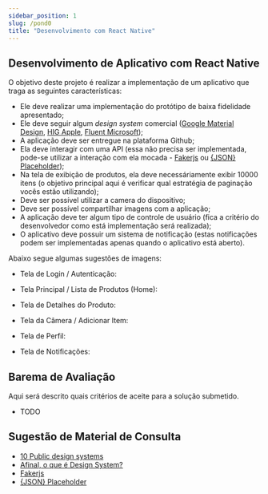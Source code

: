 ```yaml
---
sidebar_position: 1
slug: /pond0
title: "Desenvolvimento com React Native"
---
```



## Desenvolvimento de Aplicativo com React Native

O objetivo deste projeto é realizar a implementação de um aplicativo que traga as seguintes características:
- Ele deve realizar uma implementação do protótipo de baixa fidelidade apresentado;
- Ele deve seguir algum *design system* comercial ([Google Material Design](https://m3.material.io/), [HIG Apple](https://developer.apple.com/design/human-interface-guidelines), [Fluent Microsoft](https://fluent2.microsoft.design/));
- A aplicação deve ser entregue na plataforma Github;
- Ela deve interagir com uma API (essa não precisa ser implementada, pode-se utilizar a interação com ela mocada - [Fakerjs](https://fakerjs.dev/) ou [{JSON} Placeholder](https://jsonplaceholder.typicode.com/));
- Na tela de exibição de produtos, ela deve necessáriamente exibir 10000 itens (o objetivo principal aqui é verificar qual estratégia de paginação vocês estão utilizando);
- Deve ser possível utilizar a camera do dispositivo;
- Deve ser possível compartilhar imagens com a aplicação;
- A aplicação deve ter algum tipo de controle de usuário (fica a critério do desenvolvedor como está implementação será realizada);
- O aplicativo deve possuir um sistema de notificação (estas notificações podem ser implementadas apenas quando o aplicativo está aberto).

Abaixo segue algumas sugestões de imagens:

- Tela de Login / Autenticação:



- Tela Principal / Lista de Produtos (Home):



- Tela de Detalhes do Produto:



- Tela da Câmera / Adicionar Item:



- Tela de Perfil:



- Tela de Notificações:



## Barema de Avaliação

Aqui será descrito quais critérios de aceite para a solução submetido.

- TODO

## Sugestão de Material de Consulta

- [10 Public design systems](https://medium.com/@ludaboss/10-public-design-systems-44db58f377f6)
- [Afinal, o que é Design System?](https://brasil.uxdesign.cc/afinal-o-que-%C3%A9-design-system-448c257b0021)
- [Fakerjs](https://fakerjs.dev/)
- [{JSON} Placeholder](https://jsonplaceholder.typicode.com/)

